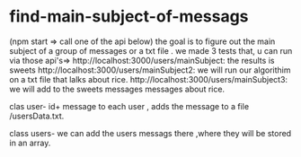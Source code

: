 # find-main-subject-of-messags

(npm start => call one of the api below)
the goal is to figure out the main subject of a group of messages or a txt file .
we made 3 tests that, u can run via those api's=>
http://localhost:3000/users/mainSubject:
the results is sweets
http://localhost:3000/users/mainSubject2:
we will run our algorithim on a txt file that lalks about rice.
http://localhost:3000/users/mainSubject3:
we will add to the sweets messages messages about rice.


clas user- id+ message to each user , adds the message to a file /usersData.txt.

class users- we can add the users messags there ,where they will be stored in an array.



